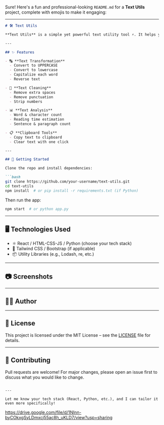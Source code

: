 Sure! Here's a fun and professional-looking `README.md` for a **Text Utils** project, complete with emojis to make it engaging:

---

````markdown
# 🛠️ Text Utils

**Text Utils** is a simple yet powerful text utility tool ⚡. It helps you manipulate and analyze text in various ways — whether you're cleaning, formatting, or transforming content. Ideal for developers, writers, and anyone who works with text regularly.

---

## ✨ Features

- 🔠 **Text Transformation**
  - Convert to UPPERCASE
  - Convert to lowercase
  - Capitalize each word
  - Reverse text

- 🧼 **Text Cleaning**
  - Remove extra spaces
  - Remove punctuation
  - Strip numbers

- 📊 **Text Analysis**
  - Word & character count
  - Reading time estimation
  - Sentence & paragraph count

- 📋 **Clipboard Tools**
  - Copy text to clipboard
  - Clear text with one click

---

## 🚀 Getting Started

Clone the repo and install dependencies:

```bash
git clone https://github.com/your-username/text-utils.git
cd text-utils
npm install  # or pip install -r requirements.txt (if Python)
````

Then run the app:

```bash
npm start  # or python app.py
```

---

## 🖥️ Technologies Used

* ⚛️ React / HTML-CSS-JS / Python (choose your tech stack)
* 🎨 Tailwind CSS / Bootstrap (if applicable)
* 📦 Utility Libraries (e.g., Lodash, re, etc.)

---

## 📷 Screenshots



---

## 🧑‍💻 Author



---

## 📄 License

This project is licensed under the MIT License – see the [LICENSE](./LICENSE) file for details.

---

## 🙌 Contributing

Pull requests are welcome! For major changes, please open an issue first to discuss what you would like to change.

```

---

Let me know your tech stack (React, Python, etc.), and I can tailor it even more specifically!
```
https://drive.google.com/file/d/1NInn-byCOkxgSyLDmxcj55ac8h_uKLD7/view?usp=sharing
